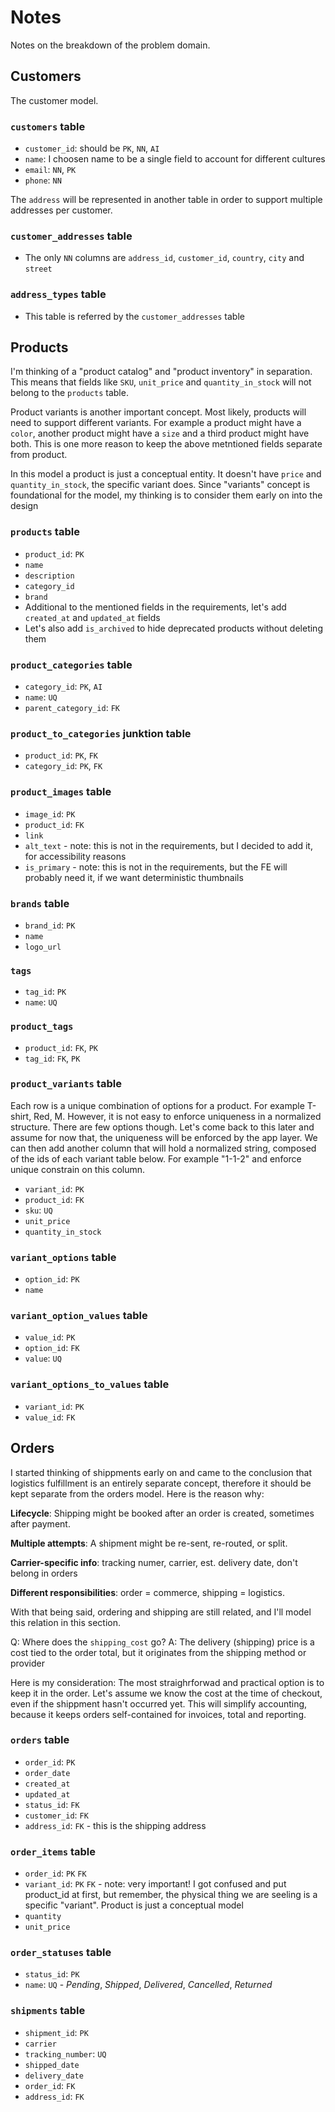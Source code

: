 # Notes

Notes on the breakdown of the problem domain.

## Customers

The customer model.

### `customers` table

- `customer_id`: should be `PK`, `NN`, `AI`
- `name`: I choosen name to be a single field to account for different cultures
- `email`: `NN`, `PK`
- `phone`: `NN`

The `address` will be represented in another table in order to support multiple addresses per customer.

### `customer_addresses` table

- The only `NN` columns are `address_id`, `customer_id`, `country`, `city` and `street`

### `address_types` table

- This table is referred by the `customer_addresses` table

## Products

I'm thinking of a "product catalog" and "product inventory" in separation. This means that fields like `SKU`, `unit_price` and `quantity_in_stock` will not belong to the `products` table.

Product variants is another important concept. Most likely, products will need to support different variants. For example a product might have a `color`, another product might have a `size` and a third product might have both. This is one more reason to keep the above metntioned fields separate from product.

In this model a product is just a conceptual entity. It doesn't have `price` and `quantity_in_stock`, the specific variant does. Since "variants" concept is foundational for the model, my thinking is to consider them early on into the design


### `products` table

- `product_id`: `PK`
- `name`
- `description`
- `category_id`
- `brand`
- Additional to the mentioned fields in the requirements, let's add `created_at` and `updated_at` fields
- Let's also add `is_archived` to hide deprecated products without deleting them

### `product_categories` table

- `category_id`: `PK`, `AI`
- `name`: `UQ`
- `parent_category_id`: `FK`

### `product_to_categories` junktion table

- `product_id`: `PK`, `FK`
- `category_id`: `PK`, `FK`

### `product_images` table

- `image_id`: `PK`
- `product_id`: `FK`
- `link`
- `alt_text` - note: this is not in the requirements, but I decided to add it, for accessibility reasons
- `is_primary` - note: this is not in the requirements, but the FE will probably need it, if we want deterministic thumbnails

### `brands` table

- `brand_id`: `PK`
- `name`
- `logo_url`

### `tags`

- `tag_id`: `PK`
- `name`: `UQ`

### `product_tags`

- `product_id`: `FK`, `PK`
- `tag_id`: `FK`, `PK`

### `product_variants` table

Each row is a unique combination of options for a product. For example T-shirt, Red, M. However, it is not easy to enforce uniqueness in a normalized structure. There are few options though. Let's come back to this later and assume for now that, the uniqueness will be enforced by the app layer. We can then add another column that will hold a normalized string, composed of the ids of each variant table below. For example "1-1-2" and enforce unique constrain on this column.

- `variant_id`: `PK`
- `product_id`: `FK`
- `sku`: `UQ`
- `unit_price`
- `quantity_in_stock`

### `variant_options` table

- `option_id`: `PK`
- `name`

### `variant_option_values` table

- `value_id`: `PK`
- `option_id`: `FK`
- `value`: `UQ`

### `variant_options_to_values` table

- `variant_id`: `PK`
- `value_id`: `FK`


## Orders

I started thinking of shippments early on and came to the conclusion that logistics fulfillment is an entirely separate concept, therefore it should be kept separate from the orders model. Here is the reason why:

**Lifecycle**: Shipping might be booked after an order is created, sometimes after payment.

**Multiple attempts**: A shipment might be re-sent, re-routed, or split.

**Carrier-specific info**: tracking numer, carrier, est. delivery date, don't belong in orders

**Different responsibilities**: order = commerce, shipping = logistics.

With that being said, ordering and shipping are still related, and I'll model this relation in this section.

Q: Where does the `shipping_cost` go?
A: The delivery (shipping) price is a cost tied to the order total, but it originates from the shipping method or provider

Here is my consideration: The most straighrforwad and practical option is to keep it in the order. Let's assume we know the cost at the time of checkout, even if the shippment hasn't occurred yet. This will simplify accounting, because it keeps orders self-contained for invoices, total and reporting.

### `orders` table

- `order_id`: `PK`
- `order_date`
- `created_at`
- `updated_at`
- `status_id`: `FK`
- `customer_id`: `FK`
- `address_id`: `FK` - this is the shipping address

### `order_items` table

- `order_id`: `PK` `FK`
- `variant_id`: `PK` `FK` - note: very important! I got confused and put product_id at first, but remember, the physical thing we are seeling is a specific "variant". Product is just a conceptual model
- `quantity`
- `unit_price`

### `order_statuses` table

- `status_id`: `PK`
- `name`: `UQ` - *Pending*, *Shipped*, *Delivered*, *Cancelled*, *Returned*

### `shipments` table

- `shipment_id`: `PK`
- `carrier`
- `tracking_number`: `UQ`
- `shipped_date`
- `delivery_date`
- `order_id`: `FK`
- `address_id`: `FK`
